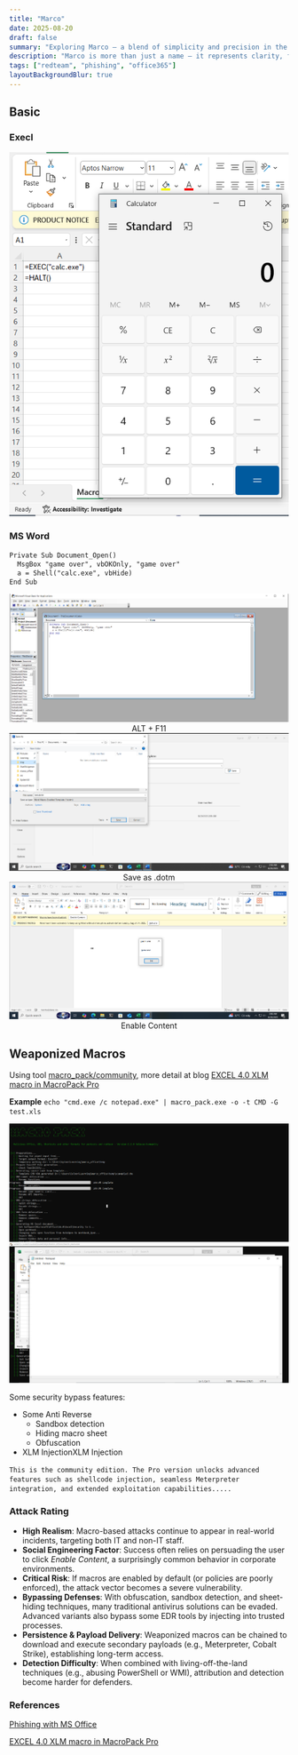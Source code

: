 ```yaml
---
title: "Marco"
date: 2025-08-20
draft: false
summary: "Exploring Marco — a blend of simplicity and precision in the digital realm."
description: "Marco is more than just a name — it represents clarity, focus, and the art of navigating complex systems with elegance. This post dives into its meaning, applications, and lessons it brings."
tags: ["redteam", "phishing", "office365"]
layoutBackgroundBlur: true
---
```


## Basic

### Execl 
<p align="center">
    <img src="img/1_calc.png" />
</p>

### MS Word
```
Private Sub Document_Open()
  MsgBox "game over", vbOKOnly, "game over"
  a = Shell("calc.exe", vbHide)
End Sub
```
<p align="center">
    <img src="img/2_1_calc.png" />
    ALT + F11 
    <img src="img/2_2_calc.png"/>
    Save as .dotm
    <img src="img/2_3_calc.png"/>
    Enable Content
</p>

## Weaponized Macros

Using tool [macro_pack/community](https://github.com/sevagas/macro_pack), more detail at blog [EXCEL 4.0 XLM macro in MacroPack Pro](https://blog.sevagas.com/?EXCEL-4-0-XLM-macro-in-MacroPack-Pro)

**Example**
`echo "cmd.exe /c notepad.exe" | macro_pack.exe -o -t CMD -G test.xls`

<p align="center">
    <img src="img/3_notepad.png" />
    <img src="img/3_1_notepad.png" />
</p>

Some security bypass features:
- Some Anti Reverse
    - Sandbox detection
    - Hiding macro sheet
    - Obfuscation
- XLM InjectionXLM Injection

`
This is the community edition.
The Pro version unlocks advanced features such as shellcode injection, seamless Meterpreter integration, and extended exploitation capabilities.....
`

### Attack Rating
- **High Realism**: Macro-based attacks continue to appear in real-world incidents, targeting both IT and non-IT staff.  
- **Social Engineering Factor**: Success often relies on persuading the user to click *Enable Content*, a surprisingly common behavior in corporate environments.  
- **Critical Risk**: If macros are enabled by default (or policies are poorly enforced), the attack vector becomes a severe vulnerability.  
- **Bypassing Defenses**: With obfuscation, sandbox detection, and sheet-hiding techniques, many traditional antivirus solutions can be evaded. Advanced variants also bypass some EDR tools by injecting into trusted processes.  
- **Persistence & Payload Delivery**: Weaponized macros can be chained to download and execute secondary payloads (e.g., Meterpreter, Cobalt Strike), establishing long-term access.  
- **Detection Difficulty**: When combined with living-off-the-land techniques (e.g., abusing PowerShell or WMI), attribution and detection become harder for defenders.  


### References

[Phishing with MS Office](https://www.ired.team/offensive-security/initial-access/phishing-with-ms-office)

[EXCEL 4.0 XLM macro in MacroPack Pro](https://blog.sevagas.com/?EXCEL-4-0-XLM-macro-in-MacroPack-Pro)
